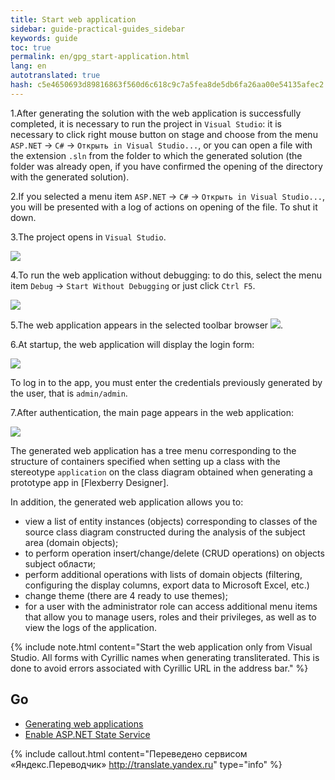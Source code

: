 ```yaml
--- 
title: Start web application 
sidebar: guide-practical-guides_sidebar 
keywords: guide 
toc: true 
permalink: en/gpg_start-application.html 
lang: en 
autotranslated: true 
hash: c5e4650693d89816863f560d6c618c9c7a5fea8de5db6fa26aa00e54135afec2 
--- 
```


1.After generating the solution with the web application is successfully completed, it is necessary to run the project in `Visual Studio`: it is necessary to click right mouse button on stage and choose from the menu `ASP.NET` -> `C#` -> `Открыть in Visual Studio...`, or you can open a file with the extension `.sln` from the folder to which the generated solution (the folder was already open, if you have confirmed the opening of the directory with the generated solution). 

2.If you selected a menu item `ASP.NET` -> `C#` -> `Открыть in Visual Studio...`, you will be presented with a log of actions on opening of the file. To shut it down. 

3.The project opens in `Visual Studio`. 

![](/images/pages/guides/flexberry-aspnet/visual-studio.jpg) 

4.To run the web application without debugging: to do this, select the menu item `Debug` -> `Start Without Debugging` or just click `Ctrl F5`. 

![](/images/pages/guides/flexberry-aspnet/start-without-debugging.png) 

5.The web application appears in the selected toolbar browser ![](/images/pages/guides/flexberry-aspnet/browser.png). 

6.At startup, the web application will display the login form: 

![](/images/pages/guides/flexberry-aspnet/authentication-form.jpg) 

To log in to the app, you must enter the credentials previously generated by the user, that is `admin/admin`. 

7.After authentication, the main page appears in the web application: 

![](/images/pages/guides/flexberry-aspnet/application.png) 

The generated web application has a tree menu corresponding to the structure of containers specified when setting up a class with the stereotype `application` on the class diagram obtained when generating a prototype app in [Flexberry Designer]. 

In addition, the generated web application allows you to: 

* view a list of entity instances (objects) corresponding to classes of the source class diagram constructed during the analysis of the subject area (domain objects); 
* to perform operation insert/change/delete (CRUD operations) on objects subject области; 
* perform additional operations with lists of domain objects (filtering, configuring the display columns, export data to Microsoft Excel, etc.) 
* change theme (there are 4 ready to use themes); 
* for a user with the administrator role can access additional menu items that allow you to manage users, roles and their privileges, as well as to view the logs of the application. 

{% include note.html content="Start the web application only from Visual Studio.
All forms with Cyrillic names when generating transliterated. This is done to avoid errors associated with Cyrillic URL in the address bar." %} 

## Go 

* <i class="fa fa-arrow-left" aria-hidden="true"></i> [Generating web applications](gpg_generation-application.html) 
* [Enable ASP.NET State Service](gpg_asp-net-state-service.html) <i class="fa fa-arrow-right" aria-hidden="true"></i> 



{% include callout.html content="Переведено сервисом «Яндекс.Переводчик» <http://translate.yandex.ru>" type="info" %}